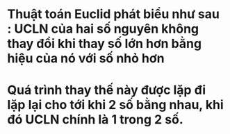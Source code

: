 # Thuật toán Euclid phát biểu như sau :  UCLN của hai số nguyên không thay đổi khi thay số lớn hơn bằng hiệu của nó với số nhỏ hơn
# Quá trình thay thế này được lặp đi lặp lại cho tới khi 2 số bằng nhau, khi đó UCLN chính là 1 trong 2 số.
